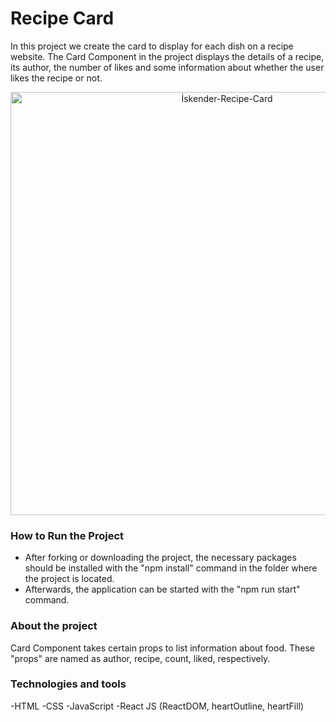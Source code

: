 # Recipe Card

In this project we create the card to display for each dish on a recipe website. The Card Component in the project displays the details of a recipe, its author, the number of likes and some information about whether the user likes the recipe or not.

<p align="center">
  <img width="677" alt="İskender-Recipe-Card" src="https://user-images.githubusercontent.com/73793862/118390874-1f096580-b63a-11eb-8f3f-bb57a6d739ad.png">
</p>

### How to Run the Project

- After forking or downloading the project, the necessary packages should be installed with the "npm install" command in the folder where the project is located.
- Afterwards, the application can be started with the "npm run start" command.

### About the project

Card Component takes certain props to list information about food.
These "props" are named as author, recipe, count, liked, respectively.

### Technologies and tools
-HTML
-CSS
-JavaScript
-React JS (ReactDOM, heartOutline, heartFill)
